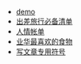 - [demo](/docs/demo.md)
- [出差旅行必备清单](/docs/think/出差旅行必备清单.md)
- [人情帐单](/docs/think/人情帐单.md)
- [业华最喜欢的食物](/docs/think/业华最喜欢的食物.md)
- [写文章专用符号](/docs/think/写文章专用符号.md)
<!-- - [身份照片信息](/docs/think/身份照片信息.md) -->
<!-- - [帐号密码备忘](/docs/think/帐号密码备忘.md) -->
